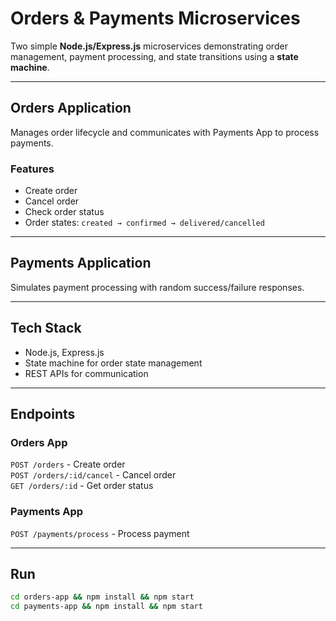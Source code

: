 
# Orders & Payments Microservices

Two simple **Node.js/Express.js** microservices demonstrating order management, payment processing, and state transitions using a **state machine**.

---

## Orders Application  
Manages order lifecycle and communicates with Payments App to process payments.

### **Features**
- Create order
- Cancel order
- Check order status
- Order states: `created → confirmed → delivered/cancelled`

---

## Payments Application  
Simulates payment processing with random success/failure responses.

---

## Tech Stack  
- Node.js, Express.js  
- State machine for order state management  
- REST APIs for communication  

---

## Endpoints

### Orders App  
`POST /orders` - Create order  
`POST /orders/:id/cancel` - Cancel order  
`GET /orders/:id` - Get order status  

### Payments App  
`POST /payments/process` - Process payment  

---

## Run  
```bash
cd orders-app && npm install && npm start  
cd payments-app && npm install && npm start  
```
